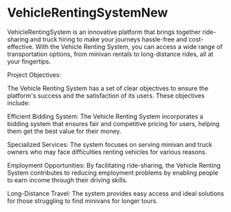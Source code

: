 # VehicleRentingSystemNew
VehicleRentingSystem is an innovative platform that brings together ride-sharing and truck hiring to make your journeys hassle-free and cost-effective. With the Vehicle Renting System, you can access a wide range of transportation options, from minivan rentals to long-distance rides, all at your fingertips. 


Project Objectives:


The Vehicle Renting System has a set of clear objectives to ensure the platform's success and the satisfaction of its users. These objectives include:

Efficient Bidding System: The Vehicle Renting System incorporates a bidding system that ensures fair and competitive pricing for users, helping them get the best value for their money.

Specialized Services: The system focuses on serving minivan and truck owners who may face difficulties renting vehicles for various reasons.

Employment Opportunities: By facilitating ride-sharing, the Vehicle Renting System contributes to reducing employment problems by enabling people to earn income through their driving skills.

Long-Distance Travel: The system provides easy access and ideal solutions for those struggling to find minivans for longer tours.


